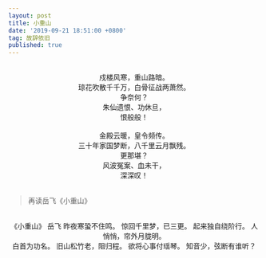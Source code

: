 ```yaml
---
layout: post
title: 小重山
date: '2019-09-21 18:51:00 +0800'
tag: 故辞依旧
published: true
---
```


<br>
<div style="text-align:center;">
戍楼风寒，重山路暗。<br>
琼花吹散千千万，白骨征战两萧然。<br>
争奈何？<br>
朱仙遗恨、功休旦，<br>
恨般般！<br><br>
金殿云暖，皇令频传。<br>
三十年家国梦断，八千里云月飘残。<br>
更那堪？<br>
风波冤案、血未干，<br>
深深叹！<br><br>
</div>


>再读岳飞《小重山》
>
<br>
<div style="text-align:center;">
《小重山》
岳飞
昨夜寒蛩不住鸣。
惊回千里梦，已三更。
起来独自绕阶行。
人悄悄，帘外月胧明。<br>
白首为功名。
旧山松竹老，阻归程。
欲将心事付瑶琴。
知音少，弦断有谁听？
</div>